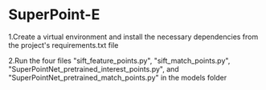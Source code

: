 # SuperPoint-E

1.Create a virtual environment and install the necessary dependencies from the project's requirements.txt file

2.Run the four files "sift_feature_points.py", "sift_match_points.py", "SuperPointNet_pretrained_interest_points.py", and "SuperPointNet_pretrained_match_points.py" in the models folder

